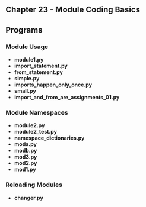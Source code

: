 ##  Chapter 23 - Module Coding Basics

## Programs

### Module Usage
* **module1.py**
* **import_statement.py**
* **from_statement.py**
* **simple.py**
* **imports_happen_only_once.py**
* **small.py**
* **import_and_from_are_assignments_01.py**

### Module Namespaces
* **module2.py**
* **module2_test.py**
* **namespace_dictionaries.py**
* **moda.py**
* **modb.py**
* **mod3.py**
* **mod2.py**
* **mod1.py**

### Reloading Modules
* **changer.py**
